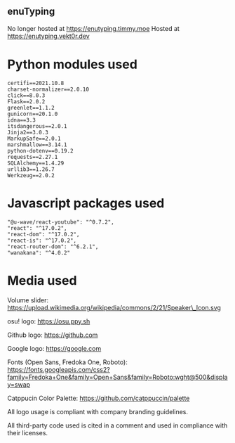## enuTyping

No longer hosted at https://enutyping.timmy.moe
Hosted at https://enutyping.vekt0r.dev

# Python modules used
```
certifi==2021.10.8
charset-normalizer==2.0.10
click==8.0.3
Flask==2.0.2
greenlet==1.1.2
gunicorn==20.1.0
idna==3.3
itsdangerous==2.0.1
Jinja2==3.0.3
MarkupSafe==2.0.1
marshmallow==3.14.1
python-dotenv==0.19.2
requests==2.27.1
SQLAlchemy==1.4.29
urllib3==1.26.7
Werkzeug==2.0.2
```

# Javascript packages used
```
"@u-wave/react-youtube": "^0.7.2",
"react": "^17.0.2",
"react-dom": "^17.0.2",
"react-is": "^17.0.2",
"react-router-dom": "^6.2.1",
"wanakana": "^4.0.2"
```

# Media used
Volume slider: https://upload.wikimedia.org/wikipedia/commons/2/21/Speaker\_Icon.svg

osu! logo: https://osu.ppy.sh

Github logo: https://github.com

Google logo: https://google.com

Fonts (Open Sans, Fredoka One, Roboto): https://fonts.googleapis.com/css2?family=Fredoka+One&family=Open+Sans&family=Roboto:wght@500&display=swap

Catppucin Color Palette: https://github.com/catppuccin/palette 

All logo usage is compliant with company branding guidelines.

All third-party code used is cited in a comment and used in compliance with their licenses.


